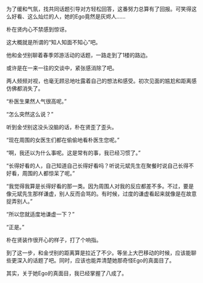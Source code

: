 为了缓和气氛，找共同话题引导对方轻松回答，这番努力总算有了回报。可笑得这么好看、这么灿烂的人，她的Ego竟然是灰烬人……

朴在贤内心不禁感到惊讶。

这大概就是所谓的“知人知面不知心”吧。

他和金샛别聊着春季郊游活动的话题，一路走到了1楼的路边。

或许是在一来一往的交谈中，紧张感消除了吧。

两人频频对视，也毫无顾忌地吐露着自己的想法和感受。初次见面的尴尬和距离感仿佛都消失了。

“朴医生果然人气很高呢。”

“怎么突然这么说？”

听到金샛别这没头没脑的话，朴在贤歪了歪头。

“现在周围的女医生们都在偷偷地看朴医生您呢。”

“啊，我还以为什么事呢。这是常有的事，我已经习惯了。”

“长得好看的人，自己知道自己长得好看吗？听说元斌先生在聚餐时说自己长得不好看，周围的人都惊呆了呢。”

“我觉得我算是长得好看的那一类。因为周围人对我的反应都差不多。不过，要是像元斌先生那样谦虚，别人反而会骂的。有时候，过度的谦虚看起来就像是在故意捉弄别人。”

“所以您就适度地谦虚一下？”

“正是。”

朴在贤装作很开心的样子，打了个响指。

到了这一步，和金샛别的距离算是拉近了不少。等坐上大巴移动的时候，应该能聊些更深入的话题了吧。同时，应该也能弄清楚她那奇怪Ego的真面目了。

其实，关于她Ego的真面目，我已经掌握了八成了。